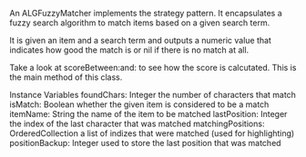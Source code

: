 An ALGFuzzyMatcher implements the strategy pattern. It encapsulates a fuzzy search algorithm to match items based on a given search term.

It is given an item and a search term and outputs a numeric value that indicates how good the match is or nil if there is no match at all.

Take a look at scoreBetween:and: to see how the score is calcutated. This is the main method of this class.

Instance Variables
	foundChars:		Integer 			the number of characters that match
	isMatch:			Boolean 			whether the given item is considered to be a match
	itemName:			String 				the name of the item to be matched
	lastPosition:		Integer 			the index of the last character that was matched
	matchingPositions:	OrderedCollection 	a list of indizes that were matched (used for highlighting) 
	positionBackup:		Integer 			used to store the last position that was matched
